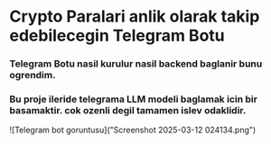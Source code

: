 # Crypto Paralari anlik olarak takip edebilecegin Telegram Botu

### Telegram Botu nasil kurulur nasil backend baglanir bunu ogrendim.

### Bu proje ileride telegrama LLM modeli baglamak icin bir basamaktir. cok ozenli degil tamamen islev odaklidir.

![Telegram bot goruntusu]("Screenshot 2025-03-12 024134.png")
